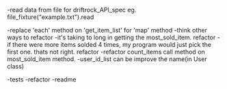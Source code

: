 -read data from file for driftrock_API_spec
eg. file_fixture("example.txt").read

-replace 'each' method on 'get_item_list' for 'map' method
-think other ways to refactor
-it's taking to long in getting the most_sold_item. refactor
-if there were more items solded 4 times, my program would just pick the first one.
thats not right. refactor
-refactor count_items call method on most_sold_item method.
-user_id_list can be improve the name(in User class)

-tests
-refactor
-readme
